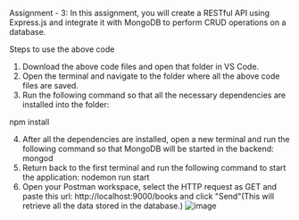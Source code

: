Assignment - 3: In this assignment, you will create a RESTful API using Express.js and integrate it with MongoDB to perform CRUD operations on a database.

Steps to use the above code

1. Download the above code files and open that folder in VS Code.
2. Open the terminal and navigate to the folder where all the above code files are saved.
3. Run the following command so that all the necessary dependencies are installed into the folder:

npm install

4. After all the dependencies are installed, open a new terminal and run the following command so that MongoDB will be started in the backend:
mongod
5. Return back to the first terminal and run the following command to start the application:
nodemon run start
6. Open your Postman workspace, select the HTTP request as GET and paste this url: http://localhost:9000/books and click "Send"(This will retrieve all the data stored in the database.)
![image](https://github.com/Anjali-Kakarlapudi/20JG1A4225-Anjali/assets/92771878/6e8c9c32-c54c-401a-8e51-52ea99182bd5)

